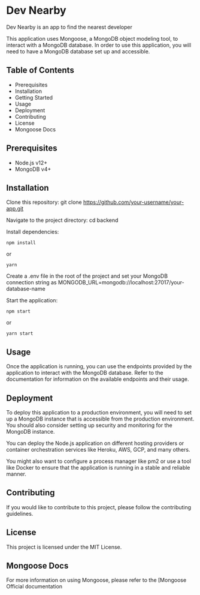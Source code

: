 # Dev Nearby

Dev Nearby is an app to find the nearest developer

This application uses Mongoose, a MongoDB object modeling tool, to interact with a MongoDB database. In order to use this application, you will need to have a MongoDB database set up and accessible.


## Table of Contents

- Prerequisites
- Installation
- Getting Started
- Usage
- Deployment
- Contributing
- License
- Mongoose Docs


## Prerequisites
- Node.js v12+
- MongoDB v4+

## Installation
Clone this repository: git clone https://github.com/your-username/your-app.git

Navigate to the project directory: cd backend

Install dependencies:

```
npm install
```

or

```
yarn
```

Create a .env file in the root of the project and set your MongoDB connection string as MONGODB_URL=mongodb://localhost:27017/your-database-name

Start the application: 

```
npm start
```

or

```
yarn start
```

## Usage
Once the application is running, you can use the endpoints provided by the application to interact with the MongoDB database. Refer to the documentation for information on the available endpoints and their usage.

## Deployment
To deploy this application to a production environment, you will need to set up a MongoDB instance that is accessible from the production environment. You should also consider setting up security and monitoring for the MongoDB instance.

You can deploy the Node.js application on different hosting providers or container orchestration services like Heroku, AWS, GCP, and many others.

You might also want to configure a process manager like pm2 or use a tool like Docker to ensure that the application is running in a stable and reliable manner.

## Contributing
If you would like to contribute to this project, please follow the contributing guidelines.

## License
This project is licensed under the MIT License.

## Mongoose Docs
For more information on using Mongoose, please refer to the [Mongoose Official documentation